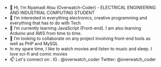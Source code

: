 - 👋 Hi, I’m Nyamadi Atsu (Overwatch-Coder) - ELECTRICAL ENGINEERING AND INDUSTRIAL COMPUTING STUDENT
- 👀 I’m interested in everything electronics, creative programming
     and everything that has to do with Tech 
- 🌱 I’m currently learning JavaScript (Front-end). 
     I am also learning Arduino and AWS from time to time.
- 💞️ I’m looking to collaborate on any project involving front-end tools as well as PHP and MySQL
- In my spare time, I like to watch movies and listen to music and sleep. I love sci-fi and comic movies
- 📫 Let's connect on :
     IG : @overwatch_coder
     Twitter: @overwatch_coder
     
<!---
overwatch-coder/overwatch-coder is a ✨ special ✨ repository because its `README.md` (this file) appears on your GitHub profile.
You can click the Preview link to take a look at your changes.
--->
